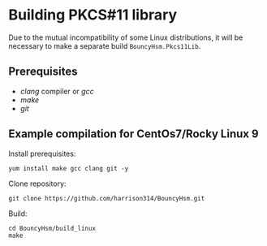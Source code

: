 # Building PKCS#11 library
Due to the mutual incompatibility of some Linux distributions, it will be necessary to make a separate build `BouncyHsm.Pkcs11Lib`.

## Prerequisites
- _clang_ compiler or _gcc_
- _make_
- _git_

## Example compilation for CentOs7/Rocky Linux 9
Install prerequisites:

```
yum install make gcc clang git -y
```

Clone repository:
```
git clone https://github.com/harrison314/BouncyHsm.git
```

Build:
```
cd BouncyHsm/build_linux
make
```
